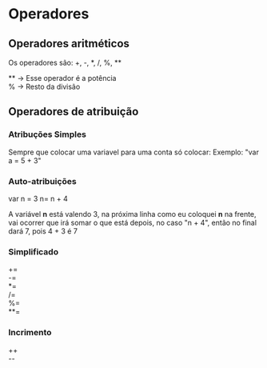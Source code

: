 # Operadores

## Operadores aritméticos

Os operadores são: +, -, *, /, %, ** 

** -> Esse operador é a potência </br>
% -> Resto da divisão 

## Operadores de atribuição

### Atribuções Simples

Sempre que colocar uma variavel para uma conta só colocar: Exemplo: "var a = 5 + 3"

### Auto-atribuições

var n = 3
n= n + 4

A variável **n** está valendo 3, na próxima linha como eu coloquei **n** na frente, vai ocorrer que irá somar o que está depois, no caso "n + 4", então no final dará 7, pois 4 + 3 é 7

### Simplificado

+= </br>
-= </br>
*= </br>
/= </br>
%= </br>
**=

### Incrimento

++ </br>
*--*

